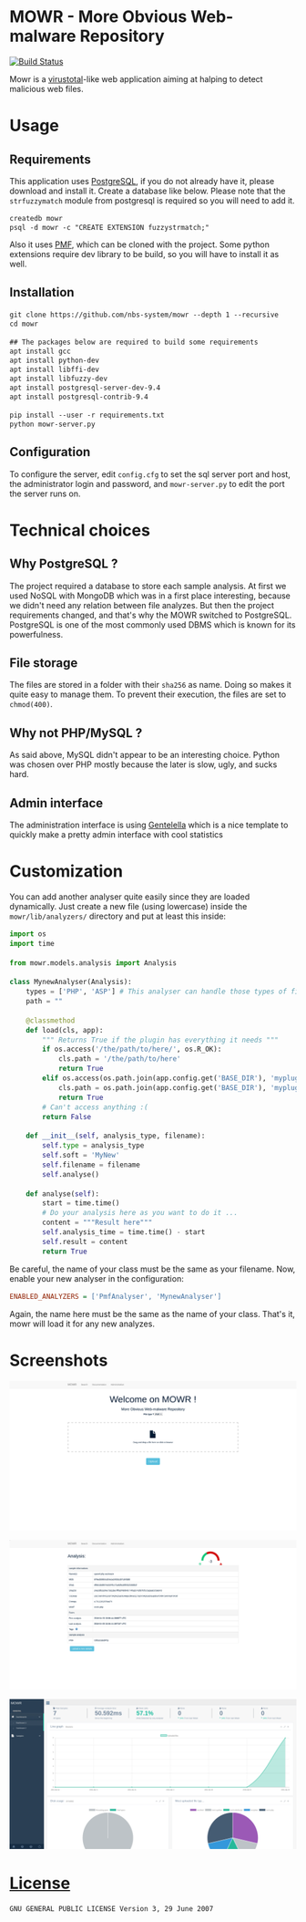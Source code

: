 # MOWR - More Obvious Web-malware Repository
[![Build Status](https://travis-ci.org/nbs-system/mowr.svg?branch=master)](https://travis-ci.org/nbs-system/mowr/)

Mowr is a [virustotal]( https://www.virustotal.com/ )-like web application aiming at halping to detect malicious web files.

# Usage
## Requirements
This application uses [PostgreSQL]( http://www.postgresql.org/ ), if you do not already have it, please download and install it.
Create a database like below. Please note that the `strfuzzymatch` module from postgresql is required so you will need to add it.
```
createdb mowr
psql -d mowr -c "CREATE EXTENSION fuzzystrmatch;"
```

Also it uses [PMF](https://github.com/nbs-system/php-malware-finder), which can be cloned with the project.
Some python extensions require dev library to be build, so you will have to install it as well.

## Installation
```
git clone https://github.com/nbs-system/mowr --depth 1 --recursive
cd mowr

## The packages below are required to build some requirements
apt install gcc
apt install python-dev
apt install libffi-dev
apt install libfuzzy-dev
apt install postgresql-server-dev-9.4
apt install postgresql-contrib-9.4

pip install --user -r requirements.txt
python mowr-server.py
```

## Configuration
To configure the server, edit `config.cfg` to set the sql server port and host, the administrator login and password,
and `mowr-server.py` to edit the port the server runs on.

# Technical choices
## Why PostgreSQL ?
The project required a database to store each sample analysis. At first we used NoSQL with MongoDB which was in a first place interesting,
because we didn't need any relation between file analyzes.
But then the project requirements changed, and that's why the MOWR switched to PostgreSQL. PostgreSQL is one of the most commonly used DBMS
which is known for its powerfulness.

## File storage
The files are stored in a folder with their `sha256` as name. Doing so makes it quite easy to manage them. To prevent their execution, the files are set to `chmod(400)`.

## Why not PHP/MySQL ?
As said above, MySQL didn't appear to be an interesting choice. Python was chosen over PHP mostly because the later is slow, ugly, and sucks hard.


## Admin interface
The administration interface is using [Gentelella](https://github.com/puikinsh/gentelella) which is a nice template to quickly make a pretty
admin interface with cool statistics

# Customization
You can add another analyser quite easily since they are loaded dynamically.
Just create a new file (using lowercase) inside the `mowr/lib/analyzers/` directory and put at least this inside:
```python
import os
import time

from mowr.models.analysis import Analysis

class MynewAnalyser(Analysis):
    types = ['PHP', 'ASP'] # This analyser can handle those types of file
    path = ""

    @classmethod
    def load(cls, app):
        """ Returns True if the plugin has everything it needs """
        if os.access('/the/path/to/here/', os.R_OK):
            cls.path = '/the/path/to/here'
            return True
        elif os.access(os.path.join(app.config.get('BASE_DIR'), 'myplugin'), os.R_OK):
            cls.path = os.path.join(app.config.get('BASE_DIR'), 'myplugin')
            return True
        # Can't access anything :(
        return False

    def __init__(self, analysis_type, filename):
        self.type = analysis_type
        self.soft = 'MyNew'
        self.filename = filename
        self.analyse()

    def analyse(self):
        start = time.time()
        # Do your analysis here as you want to do it ...
        content = """Result here"""
        self.analysis_time = time.time() - start
        self.result = content
        return True
```
Be careful, the name of your class must be the same as your filename.
Now, enable your new analyser in the configuration:
```ini
ENABLED_ANALYZERS = ['PmfAnalyser', 'MynewAnalyser']
```
Again, the name here must be the same as the name of your class.
That's it, mowr will load it for any new analyzes.

# Screenshots
![Index page](/docs/index.png?raw=true "Index page")


![Analysis page](/docs/analysis.png?raw=true "Analysis page")


![Administration interface](/docs/admin.png?raw=true "Administration interface")

# [License](https://github.com/nbs-system/mowr/blob/master/LICENSE.txt)
`GNU GENERAL PUBLIC LICENSE Version 3, 29 June 2007`
